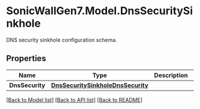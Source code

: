 # SonicWallGen7.Model.DnsSecuritySinkhole
DNS security sinkhole configuration schema.

## Properties

Name | Type | Description | Notes
------------ | ------------- | ------------- | -------------
**DnsSecurity** | [**DnsSecuritySinkholeDnsSecurity**](DnsSecuritySinkholeDnsSecurity.md) |  | [optional] 

[[Back to Model list]](../README.md#documentation-for-models) [[Back to API list]](../README.md#documentation-for-api-endpoints) [[Back to README]](../README.md)

